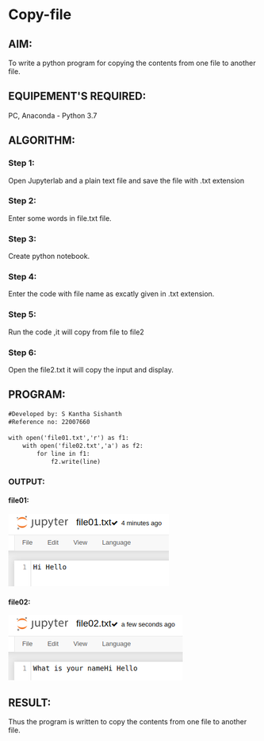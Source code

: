 # Copy-file
## AIM:
To write a python program for copying the contents from one file to another file.
## EQUIPEMENT'S REQUIRED: 
PC, Anaconda - Python 3.7
## ALGORITHM: 
### Step 1:
Open Jupyterlab and a plain text file and save the file with .txt extension

### Step 2:
Enter some words in file.txt file.

### Step 3:
Create python notebook.

### Step 4:
Enter the code with file name as excatly given in .txt extension.

### Step 5:
Run the code ,it will copy from file to file2

### Step 6:
Open the file2.txt it will copy the input and display.



## PROGRAM:
```
#Developed by: S Kantha Sishanth
#Reference no: 22007660

with open('file01.txt','r') as f1:
    with open('file02.txt','a') as f2:
        for line in f1:
            f2.write(line)
```

### OUTPUT:
#### file01:
!['file01'](https://github.com/Skanthasishanth/copy-file/blob/main/file01.png)

#### file02:
!['file02'](https://github.com/Skanthasishanth/copy-file/blob/main/file02.png)



## RESULT:
Thus the program is written to copy the contents from one file to another file.
